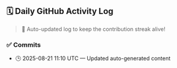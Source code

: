 ## 🗓️ Daily GitHub Activity Log

> 🤖 Auto-updated log to keep the contribution streak alive!

### ✅ Commits

- 🕒 2025-08-21 11:10 UTC — Updated auto-generated content

